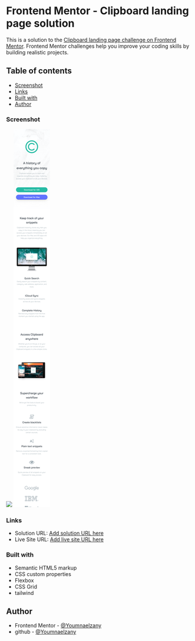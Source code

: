 # Frontend Mentor - Clipboard landing page solution

This is a solution to the [Clipboard landing page challenge on Frontend Mentor](https://www.frontendmentor.io/challenges/clipboard-landing-page-5cc9bccd6c4c91111378ecb9). Frontend Mentor challenges help you improve your coding skills by building realistic projects.

## Table of contents

- [Screenshot](#screenshot)
- [Links](#links)
- [Built with](#built-with)
- [Author](#author)

### Screenshot

![](/screenshot/desktop-version.png)
![](/screenshot/mobile-version.png)

### Links

- Solution URL: [Add solution URL here](https://github.com/Youmnaelzany/clipboard-landing-page.git)
- Live Site URL: [Add live site URL here](https://your-live-site-url.com)

### Built with

- Semantic HTML5 markup
- CSS custom properties
- Flexbox
- CSS Grid
- tailwind

## Author

- Frontend Mentor - [@Youmnaelzany](https://www.frontendmentor.io/profile/Youmnaelzany)
- github - [@Youmnaelzany](https://github.com/Youmnaelzany)
